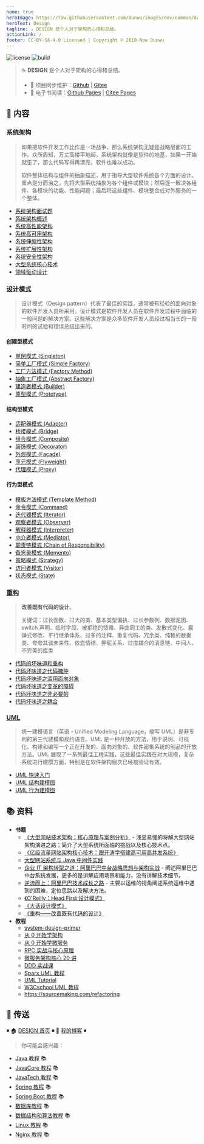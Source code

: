 ```yaml
---
home: true
heroImage: https://raw.githubusercontent.com/dunwu/images/dev/common/dunwu-logo-200.png
heroText: Design
tagline: ☕ DESIGN 是个人对于架构的心得和总结。
actionLink: /
footer: CC-BY-SA-4.0 Licensed | Copyright © 2018-Now Dunwu
---
```


![license](https://badgen.net/github/license/dunwu/design)
![build](https://api.travis-ci.com/dunwu/design.svg?branch=master)

> ☕ **DESIGN** 是个人对于架构的心得和总结。
>
> - 🔁 项目同步维护：[Github](https://github.com/dunwu/design/) | [Gitee](https://gitee.com/turnon/design/)
> - 📖 电子书阅读：[Github Pages](https://dunwu.github.io/design/) | [Gitee Pages](http://turnon.gitee.io/design/)

## 📖 内容

### 系统架构

> 如果把软件开发工作比作是一场战争，那么系统架构无疑是战略层面的工作。众所周知，万丈高楼平地起，系统架构就像是软件的地基，如果一开始就歪了，那么代码写得再漂亮，软件也难以成功。
>
> 软件整体结构与组件的抽象描述，用于指导大型软件系统各个方面的设计。重点是分而治之，先将大型系统抽象为各个组件或模块；然后逐一解决各组件、各模块的功能、性能问题；最后将这些组件、模块整合成对外服务的一个整体。

- [系统架构面试题](architecture/系统架构面试.md)
- [系统架构概述](architecture/系统架构概述.md)
- [系统高性能架构](architecture/系统高性能架构.md)
- [系统高可用架构](architecture/系统高可用架构.md)
- [系统伸缩性架构](architecture/系统伸缩性架构.md)
- [系统扩展性架构](architecture/系统扩展性架构.md)
- [系统安全性架构](architecture/系统安全性架构.md)
- [大型系统核心技术](architecture/大型系统核心技术.md)
- [领域驱动设计](architecture/领域驱动设计.md)

### [设计模式](pattern)

> 设计模式（Design pattern）代表了最佳的实践，通常被有经验的面向对象的软件开发人员所采用。设计模式是软件开发人员在软件开发过程中面临的一般问题的解决方案。这些解决方案是众多软件开发人员经过相当长的一段时间的试验和错误总结出来的。

#### 创建型模式

- [单例模式 (Singleton)](pattern/单例模式.md)
- [简单工厂模式 (Simple Factory)](pattern/简单工厂模式.md)
- [工厂方法模式 (Factory Method)](pattern/工厂方法模式.md)
- [抽象工厂模式 (Abstract Factory)](pattern/抽象工厂模式.md)
- [建造者模式 (Builder)](pattern/建造者模式.md)
- [原型模式 (Prototype)](pattern/原型模式.md)

#### 结构型模式

- [适配器模式 (Adapter)](pattern/适配器模式.md)
- [桥接模式 (Bridge)](pattern/桥接模式.md)
- [组合模式 (Composite)](pattern/组合模式.md)
- [装饰模式 (Decorator)](pattern/装饰模式.md)
- [外观模式 (Facade)](pattern/外观模式.md)
- [享元模式 (Flyweight)](pattern/享元模式.md)
- [代理模式 (Proxy)](pattern/代理模式.md)

#### 行为型模式

- [模板方法模式 (Template Method)](pattern/模板方法模式.md)
- [命令模式 (Command)](pattern/命令模式.md)
- [迭代器模式 (Iterator)](pattern/迭代器模式.md)
- [观察者模式 (Observer)](pattern/观察者模式.md)
- [解释器模式 (Interpreter)](pattern/解释器模式.md)
- [中介者模式 (Mediator)](pattern/中介者模式.md)
- [职责链模式 (Chain of Responsibility)](pattern/职责链模式.md)
- [备忘录模式 (Memento)](pattern/备忘录模式.md)
- [策略模式 (Strategy)](pattern/策略模式.md)
- [访问者模式 (Visitor)](pattern/访问者模式.md)
- [状态模式 (State)](pattern/状态模式.md)

### [重构](refactor)

> **改善既有代码的设计**。
>
> 关键词：过长函数、过大的类、基本类型偏执、过长参数列、数据泥团、switch 声明、临时字段、被拒绝的馈赠、异曲同工的类、发散式变化、霰弹式修改、平行继承体系、过多的注释、重复代码、冗余类、纯稚的数据类、夸夸其谈未来性、依恋情结、狎昵关系、过度耦合的消息链、中间人、不完美的库类

- [代码的坏味道和重构](refactor/代码的坏味道和重构.md)
- [代码坏味道之代码臃肿](refactor/代码坏味道之代码臃肿.md)
- [代码坏味道之滥用面向对象](refactor/代码坏味道之滥用面向对象.md)
- [代码坏味道之变革的障碍](refactor/代码坏味道之变革的障碍.md)
- [代码坏味道之非必要的](refactor/代码坏味道之非必要的.md)
- [代码坏味道之耦合](refactor/代码坏味道之耦合.md)

### [UML](uml)

> 统一建模语言（英语 - Unified Modeling Language，缩写 UML）是非专利的第三代建模和规约语言。UML 是一种开放的方法，用于说明、可视化、构建和编写一个正在开发的、面向对象的、软件密集系统的制品的开放方法。UML 展现了一系列最佳工程实践，这些最佳实践在对大规模，复杂系统进行建模方面，特别是在软件架构层次已经被验证有效。

- [UML 快速入门](uml/uml-quickstart.md)
- [UML 结构建模图](uml/UML结构建模图.md)
- [UML 行为建模图](uml/UML行为建模图.md)

## 📚 资料

- **书籍**
  - [《大型网站技术架构：核心原理与案例分析》](https://item.jd.com/11322972.html) - 浅显易懂的将解大型网站架构演进之路；简介了大型系统所面临的挑战以及核心技术点。
  - [《亿级流量网站架构核心技术：跟开涛学搭建高可用高并发系统》](https://item.jd.com/12153914.html)
  - [大型网站系统与 Java 中间件实践](https://item.jd.com/11449803.html)
  - [企业 IT 架构转型之道：阿里巴巴中台战略思想与架构实战](https://item.jd.com/12176278.html) - 阐述阿里巴巴中台系统发展，更多的是讲解应用场景和能力，没有讲解技术细节。
  - [逆流而上：阿里巴巴技术成长之路](https://item.jd.com/12238227.html) - 主要以运维的视角阐述系统运维中遇到的困难，定位思路以及解决方法。
  - [《O'Reilly：Head First 设计模式》](https://item.jd.com/10100236.html)
  - [《大话设计模式》](https://item.jd.com/10079261.html)
  - [《重构——改善既有代码的设计》](https://book.douban.com/subject/4262627/)
- **教程**
  - [system-design-primer](https://github.com/donnemartin/system-design-primer/blob/master/README-zh-Hans.md)
  - [从 0 开始学架构](https://time.geekbang.org/column/intro/100006601)
  - [从 0 开始学微服务](https://time.geekbang.org/column/intro/100014401)
  - [RPC 实战与核心原理](https://time.geekbang.org/column/intro/100046201)
  - [微服务架构核心 20 讲](https://time.geekbang.org/course/intro/100003901)
  - [DDD 实战课](https://time.geekbang.org/column/intro/100037301)
  - [Sparx UML 教程](https://sparxsystems.cn/resources/uml2_tutorial/index.html)
  - [UML Tutorial](https://www.tutorialspoint.com/uml/index.htm)
  - [W3Cschool UML 教程](https://www.w3cschool.cn/uml_tutorial/)
  - https://sourcemaking.com/refactoring

## 🚪 传送

◾ 🏠 [DESIGN 首页](https://github.com/dunwu/design) ◾ 🎯 [我的博客](https://github.com/dunwu/blog) ◾

> 你可能会感兴趣：

- [Java 教程](https://github.com/dunwu/java-tutorial) 📚
- [JavaCore 教程](https://dunwu.github.io/javacore/) 📚
- [JavaTech 教程](https://dunwu.github.io/javatech/) 📚
- [Spring 教程](https://dunwu.github.io/spring-tutorial/) 📚
- [Spring Boot 教程](https://dunwu.github.io/spring-boot-tutorial/) 📚
- [数据库教程](https://dunwu.github.io/db-tutorial/) 📚
- [数据结构和算法教程](https://dunwu.github.io/algorithm-tutorial/) 📚
- [Linux 教程](https://dunwu.github.io/linux-tutorial/) 📚
- [Nginx 教程](https://github.com/dunwu/nginx-tutorial/) 📚
